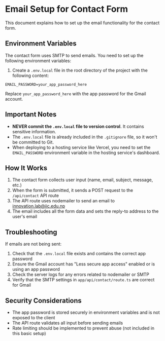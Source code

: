 # Email Setup for Contact Form

This document explains how to set up the email functionality for the contact form.

## Environment Variables

The contact form uses SMTP to send emails. You need to set up the following environment variables:

1. Create a `.env.local` file in the root directory of the project with the following content:

```
EMAIL_PASSWORD=your_app_password_here
```

Replace `your_app_password_here` with the app password for the Gmail account.

## Important Notes

- **NEVER commit the `.env.local` file to version control**. It contains sensitive information.
- The `.env.local` file is already included in the `.gitignore` file, so it won't be committed to Git.
- When deploying to a hosting service like Vercel, you need to set the `EMAIL_PASSWORD` environment variable in the hosting service's dashboard.

## How It Works

1. The contact form collects user input (name, email, subject, message, etc.)
2. When the form is submitted, it sends a POST request to the `/api/contact` API route
3. The API route uses nodemailer to send an email to innovation.lab@iic.edu.np
4. The email includes all the form data and sets the reply-to address to the user's email

## Troubleshooting

If emails are not being sent:

1. Check that the `.env.local` file exists and contains the correct app password
2. Ensure the Gmail account has "Less secure app access" enabled or is using an app password
3. Check the server logs for any errors related to nodemailer or SMTP
4. Verify that the SMTP settings in `app/api/contact/route.ts` are correct for Gmail

## Security Considerations

- The app password is stored securely in environment variables and is not exposed to the client
- The API route validates all input before sending emails
- Rate limiting should be implemented to prevent abuse (not included in this basic setup)
